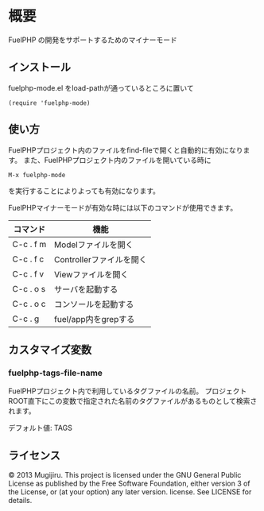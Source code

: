 概要
======================
FuelPHP の開発をサポートするためのマイナーモード


インストール
------------
fuelphp-mode.el をload-pathが通っているところに置いて

    (require 'fuelphp-mode)

使い方
------
FuelPHPプロジェクト内のファイルをfind-fileで開くと自動的に有効になります。
また、FuelPHPプロジェクト内のファイルを開いている時に

    M-x fuelphp-mode

を実行することによりよっても有効になります。

FuelPHPマイナーモードが有効な時には以下のコマンドが使用できます。

| コマンド  | 機能                     |
| --------- | ------------------------ |
| C-c . f m | Modelファイルを開く      |
| C-c . f c | Controllerファイルを開く |
| C-c . f v | Viewファイルを開く       |
| C-c . o s | サーバを起動する         |
| C-c . o c | コンソールを起動する     |
| C-c . g   | fuel/app内をgrepする     |

カスタマイズ変数
---------------

### fuelphp-tags-file-name

FuelPHPプロジェクト内で利用しているタグファイルの名前。
プロジェクトROOT直下にこの変数で指定された名前のタグファイルがあるものとして検索されます。

デフォルト値: TAGS


ライセンス
----------
&copy; 2013  Mugijiru. This project is licensed under the GNU General Public License as published by the Free Software Foundation, either version 3 of the License, or (at your option) any later version. license. See LICENSE for details.
